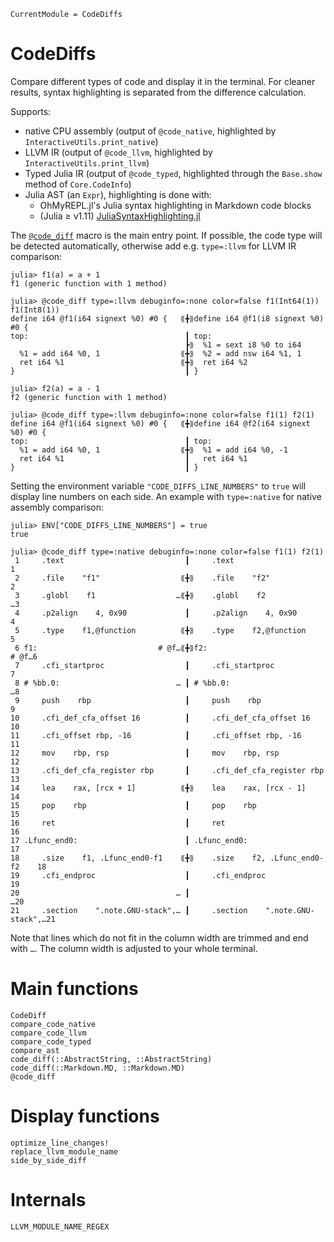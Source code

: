 ```@meta
CurrentModule = CodeDiffs
```

# CodeDiffs

Compare different types of code and display it in the terminal.
For cleaner results, syntax highlighting is separated from the difference calculation.

Supports:
 - native CPU assembly (output of `@code_native`, highlighted by `InteractiveUtils.print_native`)
 - LLVM IR (output of `@code_llvm`, highlighted by `InteractiveUtils.print_llvm`)
 - Typed Julia IR (output of `@code_typed`, highlighted through the `Base.show` method of `Core.CodeInfo`)
 - Julia AST (an `Expr`), highlighting is done with:
   - OhMyREPL.jl's Julia syntax highlighting in Markdown code blocks
   - (Julia ≥ v1.11) [JuliaSyntaxHighlighting.jl](https://github.com/JuliaLang/JuliaSyntaxHighlighting.jl)

The [`@code_diff`](@ref) macro is the main entry point. If possible, the code type will be
detected automatically, otherwise add e.g. `type=:llvm` for LLVM IR comparison:

```jldoctest f1_vs_f2; setup=:(using CodeDiffs)
julia> f1(a) = a + 1
f1 (generic function with 1 method)

julia> @code_diff type=:llvm debuginfo=:none color=false f1(Int64(1)) f1(Int8(1))
define i64 @f1(i64 signext %0) #0 {   ⟪╋⟫define i64 @f1(i8 signext %0) #0 {
top:                                   ┃ top:
                                       ┣⟫  %1 = sext i8 %0 to i64
  %1 = add i64 %0, 1                  ⟪╋⟫  %2 = add nsw i64 %1, 1
  ret i64 %1                          ⟪╋⟫  ret i64 %2
}                                      ┃ }

julia> f2(a) = a - 1
f2 (generic function with 1 method)

julia> @code_diff type=:llvm debuginfo=:none color=false f1(1) f2(1)
define i64 @f1(i64 signext %0) #0 {   ⟪╋⟫define i64 @f2(i64 signext %0) #0 {
top:                                   ┃ top:
  %1 = add i64 %0, 1                  ⟪╋⟫  %1 = add i64 %0, -1
  ret i64 %1                           ┃   ret i64 %1
}                                      ┃ }
```

Setting the environment variable `"CODE_DIFFS_LINE_NUMBERS"` to `true` will display line
numbers on each side.
An example with `type=:native` for native assembly comparison:

```jldoctest f1_vs_f2
julia> ENV["CODE_DIFFS_LINE_NUMBERS"] = true
true

julia> @code_diff type=:native debuginfo=:none color=false f1(1) f2(1)
 1     .text                           ┃     .text                          1 
 2     .file    "f1"                  ⟪╋⟫    .file    "f2"                  2 
 3     .globl    f1                  …⟪╋⟫    .globl    f2                  …3 
 4     .p2align    4, 0x90             ┃     .p2align    4, 0x90            4 
 5     .type    f1,@function          ⟪╋⟫    .type    f2,@function          5 
 6 f1:                           # @f…⟪╋⟫f2:                           # @f…6 
 7     .cfi_startproc                  ┃     .cfi_startproc                 7 
 8 # %bb.0:                          … ┃ # %bb.0:                          …8 
 9     push    rbp                     ┃     push    rbp                    9 
10     .cfi_def_cfa_offset 16          ┃     .cfi_def_cfa_offset 16         10
11     .cfi_offset rbp, -16            ┃     .cfi_offset rbp, -16           11
12     mov    rbp, rsp                 ┃     mov    rbp, rsp                12
13     .cfi_def_cfa_register rbp       ┃     .cfi_def_cfa_register rbp      13
14     lea    rax, [rcx + 1]          ⟪╋⟫    lea    rax, [rcx - 1]          14
15     pop    rbp                      ┃     pop    rbp                     15
16     ret                             ┃     ret                            16
17 .Lfunc_end0:                        ┃ .Lfunc_end0:                       17
18     .size    f1, .Lfunc_end0-f1    ⟪╋⟫    .size    f2, .Lfunc_end0-f2    18
19     .cfi_endproc                    ┃     .cfi_endproc                   19
20                                   … ┃                                   …20
21     .section    ".note.GNU-stack",… ┃     .section    ".note.GNU-stack",…21
```

Note that lines which do not fit in the column width are trimmed and end with `…`. The
column width is adjusted to your whole terminal.

# Main functions

```@docs
CodeDiff
compare_code_native
compare_code_llvm
compare_code_typed
compare_ast
code_diff(::AbstractString, ::AbstractString)
code_diff(::Markdown.MD, ::Markdown.MD)
@code_diff
```

# Display functions

```@docs
optimize_line_changes!
replace_llvm_module_name
side_by_side_diff
```

# Internals

```@docs
LLVM_MODULE_NAME_REGEX
```
